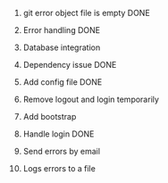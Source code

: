 1. git error object file is empty DONE

2. Error handling DONE

3. Database integration

4. Dependency issue DONE

5. Add config file DONE

6. Remove logout and login temporarily

7. Add bootstrap

8. Handle login DONE

9. Send errors by email

10. Logs errors to a file
